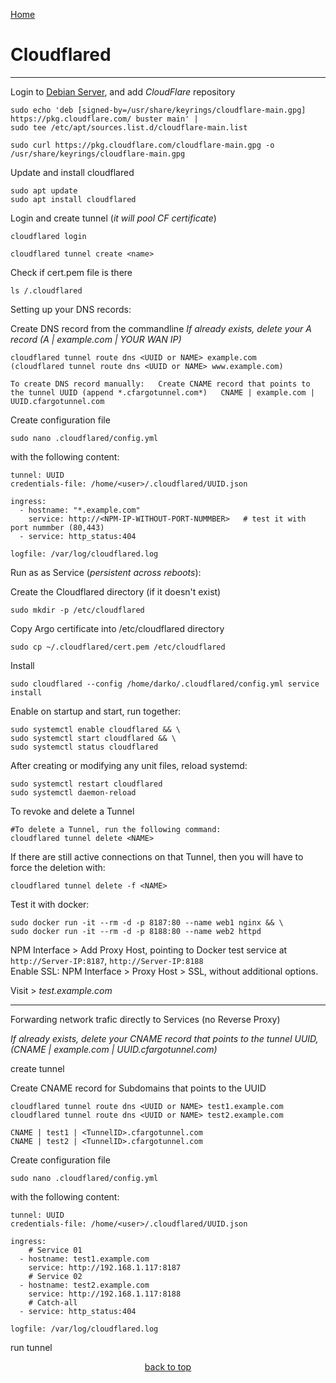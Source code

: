  <p align="left">
  <a href="https://github.com/vdarkobar/Home-Cloud#self-hosted-cloud">Home</a>
</p>  
  
# Cloudflared
  
---
  
Login to <a href="https://github.com/vdarkobar/Home-Cloud/blob/main/shared/Debian.md">Debian Server</a>, and add *CloudFlare* repository
```
sudo echo 'deb [signed-by=/usr/share/keyrings/cloudflare-main.gpg] https://pkg.cloudflare.com/ buster main' |
sudo tee /etc/apt/sources.list.d/cloudflare-main.list

sudo curl https://pkg.cloudflare.com/cloudflare-main.gpg -o /usr/share/keyrings/cloudflare-main.gpg
```
Update and install cloudflared
```
sudo apt update
sudo apt install cloudflared
```

Login and create tunnel (*it will pool CF certificate*)
```
cloudflared login
```
```
cloudflared tunnel create <name>
```

Check if cert.pem file is there
```
ls /.cloudflared
```

Setting up your DNS records:  
  
Create DNS record from the commandline
*If already exists, delete your A record (A | example.com | YOUR WAN IP)*
```
cloudflared tunnel route dns <UUID or NAME> example.com
(cloudflared tunnel route dns <UUID or NAME> www.example.com)
```
  
`To create DNS record manually:  
Create CNAME record that points to the tunnel UUID (append *.cfargotunnel.com*)  
CNAME | example.com | UUID.cfargotunnel.com`
  
Create configuration file 
```
sudo nano .cloudflared/config.yml
```
with the following content:
```
tunnel: UUID
credentials-file: /home/<user>/.cloudflared/UUID.json

ingress:
  - hostname: "*.example.com"
    service: http://<NPM-IP-WITHOUT-PORT-NUMMBER>   # test it with port nummber (80,443)
  - service: http_status:404

logfile: /var/log/cloudflared.log
```
  
Run as as Service (*persistent across reboots*):
  
Create the Cloudflared directory (if it doesn't exist)
```
sudo mkdir -p /etc/cloudflared
```
Copy Argo certificate into /etc/cloudflared directory
```
sudo cp ~/.cloudflared/cert.pem /etc/cloudflared
```

Install
```
sudo cloudflared --config /home/darko/.cloudflared/config.yml service install
```

Enable on startup and start, run together:
```
sudo systemctl enable cloudflared && \
sudo systemctl start cloudflared && \
sudo systemctl status cloudflared
```
  
After creating or modifying any unit files, reload systemd:
```
sudo systemctl restart cloudflared
sudo systemctl daemon-reload
```

To revoke and delete a Tunnel
```
#To delete a Tunnel, run the following command:
cloudflared tunnel delete <NAME>
```

If there are still active connections on that Tunnel, then you will have to force the deletion with:
```
cloudflared tunnel delete -f <NAME>
```
  
Test it with docker:
```
sudo docker run -it --rm -d -p 8187:80 --name web1 nginx && \
sudo docker run -it --rm -d -p 8188:80 --name web2 httpd
```
  
NPM Interface > Add Proxy Host, pointing to Docker test service at `http://Server-IP:8187`, `http://Server-IP:8188`  
Enable SSL: NPM Interface > Proxy Host > SSL, without additional options.  
  
Visit > *test.example.com*
  
---
  
Forwarding network trafic directly to Services (no Reverse Proxy)

*If already exists, delete your CNAME record that points to the tunnel UUID, (CNAME | example.com | UUID.cfargotunnel.com)*
  
create tunnel
  
Create CNAME record for Subdomains that points to the UUID
```
cloudflared tunnel route dns <UUID or NAME> test1.example.com
cloudflared tunnel route dns <UUID or NAME> test2.example.com
```
```
CNAME | test1 | <TunnelID>.cfargotunnel.com
CNAME | test2 | <TunnelID>.cfargotunnel.com
```
  
Create configuration file 
```
sudo nano .cloudflared/config.yml
```
  
with the following content:
```
tunnel: UUID
credentials-file: /home/<user>/.cloudflared/UUID.json

ingress:
    # Service 01
  - hostname: test1.example.com
    service: http://192.168.1.117:8187
    # Service 02
  - hostname: test2.example.com
    service: http://192.168.1.117:8188
    # Catch-all
  - service: http_status:404

logfile: /var/log/cloudflared.log
```
  
run tunnel
  
<p align="center">
<a href="https://github.com/vdarkobar/Home-Cloud/blob/main/shared/Cloudflare%20Argo%20Tunnel.md#cloudflared">back to top</a>
</p>

